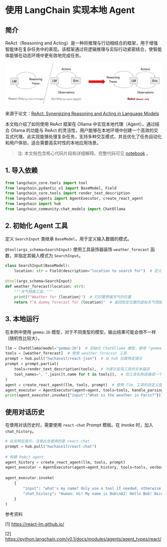 # 使用 LangChain 实现本地 Agent

## 简介


ReAct（Reasoning and Acting）是一种将推理与行动相结合的框架，用于增强智能体在复杂任务中的表现。该框架通过将逻辑推理与实际行动紧密结合，使智能体能够在动态环境中更有效地完成任务。

![](../images/C7-5-1.png)

来源于论文：[ReAct: Synergizing Reasoning and Acting in Language Models](https://arxiv.org/abs/2210.03629)

本文档介绍了如何使用 ReAct 框架在 Ollama 中实现本地代理（Agent）。通过结合 Ollama 的功能与 ReAct 的灵活性，用户能够在本地环境中创建一个高效的交互式代理。此实现能够处理复杂任务，支持多种交互模式，并且优化了任务自动化和用户体验，适合需要高实时性的本地应用场景。

>注: 本文档包含核心代码片段和详细解释。完整代码可见 [notebook](https://github.com/AXYZdong/handy-ollama/blob/main/notebook/C7/LangChain_Agent/%E4%BD%BF%E7%94%A8LangChain%E5%AE%9E%E7%8E%B0%E6%9C%AC%E5%9C%B0Agent.ipynb) 。

## 1. 导入依赖

```python
from langchain_core.tools import tool  
from langchain.pydantic_v1 import BaseModel, Field
from langchain_core.tools import render_text_description
from langchain.agents import AgentExecutor, create_react_agent
from langchain import hub
from langchain_community.chat_models import ChatOllama
```

## 2. 初始化 Agent 工具

定义 `SearchInput` 类继承 `BaseModel`，用于定义输入数据的模式。

`@tool(args_schema=SearchInput)` 使用工具装饰器装饰 `weather_forecast` 函数，并指定其输入模式为 `SearchInput`。


```python
class SearchInput(BaseModel):
    location: str = Field(description="location to search for")  # 定义一个 Pydantic 模型，用于描述输入模式，并提供描述信息

@tool(args_schema=SearchInput)
def weather_forecast(location: str):
    """天气预报工具。"""
    print(f"Weather for {location}")  # 打印要预报天气的位置
    return f"A dummy forecast for {location}"  # 返回给定位置的虚拟天气预报
```

## 3. 本地运行

在本例中使用 `gemma:2b` 模型，对于不同类型的模型，输出结果可能会很不一样（随机性比较大）。

```python
llm = ChatOllama(model="gemma:2b")  # 初始化 ChatOllama 模型，使用 "gemma:2b"
tools = [weather_forecast]  # 使用 weather_forecast 工具
prompt = hub.pull("hwchase17/react-json")  # 从 hub 拉取特定提示
prompt = prompt.partial(
    tools=render_text_description(tools),  # 为提示呈现工具的文本描述
    tool_names=", ".join([t.name for t in tools]),  # 将工具名称连接成一个以逗号分隔的字符串
)
agent = create_react_agent(llm, tools, prompt)  # 使用 llm、工具和自定义提示创建代理
agent_executor = AgentExecutor(agent=agent, tools=tools, handle_parsing_errors=True, verbose=False, format="json")  # 使用指定参数初始化 AgentExecutor
print(agent_executor.invoke({"input":"What is the weather in Paris?"}))  # 使用测试输入调用代理并打印结果
```

## 使用对话历史

在使用对话历史时，需要使用 `react-chat` Prompt 模板。在 invoke 时，加入 `chat_history`。

```python
# 拉去特定提示，注意此处使用的是 react-chat
prompt = hub.pull("hwchase17/react-chat")

# 构建 ReAct agent
agent_history = create_react_agent(llm, tools, prompt)
agent_executor = AgentExecutor(agent=agent_history, tools=tools, verbose=False)

agent_executor.invoke(
    {
        "input": "what's my name? Only use a tool if needed, otherwise respond with Final Answer",
        "chat_history": "Human: Hi! My name is Bob\nAI: Hello Bob! Nice to meet you",
    }
)
```


参考资料

[1] https://react-lm.github.io/

[2] https://python.langchain.com/v0.1/docs/modules/agents/agent_types/react/